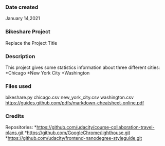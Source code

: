 ### Date created
January 14,2021

### Bikeshare Project
Replace the Project Title

### Description
This project gives some statistics information about three different cities:
*Chicago
*New York City
*Washington


### Files used
bikeshare.py
chicago.csv
new_york_city.csv
washington.csv
https://guides.github.com/pdfs/markdown-cheatsheet-online.pdf

### Credits
Repositories:
*https://github.com/udacity/course-collaboration-travel-plans.git
*https://github.com/GoogleChrome/lighthouse.git
*https://github.com/udacity/frontend-nanodegree-styleguide.git

